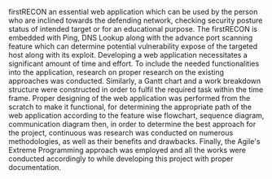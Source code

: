 firstRECON an essential web application which can be used by the person who are inclined towards the defending network, checking security posture status of intended target or for an educational purpose. The firstRECON is embedded with Ping, DNS Lookup along with the advance port scanning feature which can determine potential vulnerability expose of the targeted host along with its exploit.  Developing a web application necessitates a significant amount of time and effort. To include the needed functionalities into the application, research on proper research on the existing approaches was conducted. Similarly, a Gantt chart and a work breakdown structure were constructed in order to fulfil the required task within the time frame. Proper designing of the web application was performed from the scratch to make it functional, for determining the appropriate path of the web application according to the feature wise flowchart, sequence diagram, communication diagram then, in order to determine the best approach for the project, continuous was research was conducted on numerous methodologies, as well as their benefits and drawbacks. Finally, the Agile's Extreme Programming approach was employed and all the works were conducted accordingly to while developing this project with proper documentation. 
